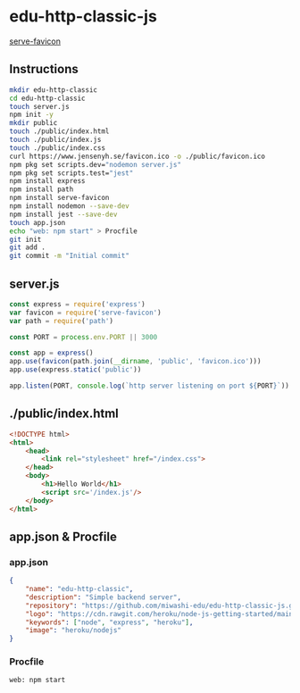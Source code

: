 # edu-http-classic-js

[serve-favicon](https://expressjs.com/en/resources/middleware/serve-favicon.html)

## Instructions

```bash
mkdir edu-http-classic
cd edu-http-classic
touch server.js
npm init -y
mkdir public
touch ./public/index.html
touch ./public/index.js
touch ./public/index.css
curl https://www.jensenyh.se/favicon.ico -o ./public/favicon.ico
npm pkg set scripts.dev="nodemon server.js"
npm pkg set scripts.test="jest"
npm install express
npm install path
npm install serve-favicon
npm install nodemon --save-dev
npm install jest --save-dev
touch app.json
echo "web: npm start" > Procfile
git init
git add .
git commit -m "Initial commit"
```

## server.js

```js
const express = require('express')
var favicon = require('serve-favicon')
var path = require('path')

const PORT = process.env.PORT || 3000

const app = express()
app.use(favicon(path.join(__dirname, 'public', 'favicon.ico')))
app.use(express.static('public'))

app.listen(PORT, console.log(`http server listening on port ${PORT}`))
```

## ./public/index.html

```html
<!DOCTYPE html>
<html>
    <head>
        <link rel="stylesheet" href="/index.css">
    </head>
    <body>
        <h1>Hello World</h1>
        <script src='/index.js'/>
    </body>
</html>
```

## app.json & Procfile

### app.json
```json
{
    "name": "edu-http-classic",
    "description": "Simple backend server",
    "repository": "https://github.com/miwashi-edu/edu-http-classic-js.git",
    "logo": "https://cdn.rawgit.com/heroku/node-js-getting-started/main/public/node.svg",
    "keywords": ["node", "express", "heroku"],
    "image": "heroku/nodejs"
}
```

### Procfile
```docker
web: npm start
```
